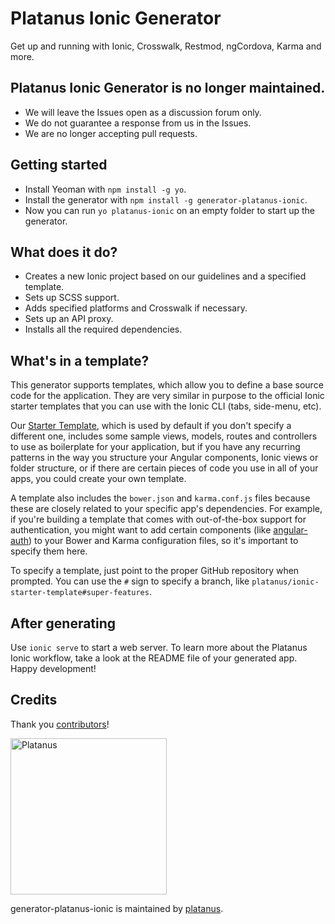 # Platanus Ionic Generator

Get up and running with Ionic, Crosswalk, Restmod, ngCordova, Karma and more.

## Platanus Ionic Generator is no longer maintained.

- We will leave the Issues open as a discussion forum only.
- We do not guarantee a response from us in the Issues.
- We are no longer accepting pull requests.

## Getting started

- Install Yeoman with `npm install -g yo`.
- Install the generator with `npm install -g generator-platanus-ionic`.
- Now you can run `yo platanus-ionic` on an empty folder to start up the generator.

## What does it do?

- Creates a new Ionic project based on our guidelines and a specified template.
- Sets up SCSS support.
- Adds specified platforms and Crosswalk if necessary.
- Sets up an API proxy.
- Installs all the required dependencies.

## What's in a template?

This generator supports templates, which allow you to define a base source code for the application. They are very similar in purpose to the official Ionic starter templates that you can use with the Ionic CLI (tabs, side-menu, etc).

Our [Starter Template](https://github.com/platanus/ionic-starter-template), which is used by default if you don't specify a different one, includes some sample views, models, routes and controllers to use as boilerplate for your application, but if you have any recurring patterns in the way you structure your Angular components, Ionic views or folder structure, or if there are certain pieces of code you use in all of your apps, you could create your own template.

A template also includes the `bower.json` and `karma.conf.js` files because these are closely related to your specific app's dependencies. For example, if you're building a template that comes with out-of-the-box support for authentication, you might want to add certain components (like [angular-auth](http://github.com/platanus/angular-auth)) to your Bower and Karma configuration files, so it's important to specify them here.

To specify a template, just point to the proper GitHub repository when prompted. You can use the `#` sign to specify a branch, like `platanus/ionic-starter-template#super-features`.

## After generating

Use `ionic serve` to start a web server. To learn more about the Platanus Ionic workflow, take a look at the README file of your generated app. Happy development!

## Credits

Thank you [contributors](https://github.com/platanus/generator-platanus-ionic/graphs/contributors)!

<img src="http://platan.us/gravatar_with_text.png" alt="Platanus" width="250"/>

generator-platanus-ionic is maintained by [platanus](http://platan.us).
